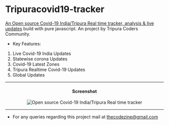 # Tripuracovid19-tracker
<a href="https://thecodezine.com/covid19" rel="dofollow">An Open source Covid-19 India/Tripura Real time tracker, analysis &amp; live updates</a> build with pure javascript. An project by Tripura Coders Community.

* Key Features:
1. Live Covid-19 India Updates
2. Statewise corona Updates
3. Covid-19 Latest Zones
4. Tripura Realtime Covid-19 Updates
5. Global Updates
<hr>
<center><h4>Screenshot</h4></center>
<center><img src="https://raw.githubusercontent.com/jupiterdv/Tripuracovid19-tracker/master/screenshot-thecodezine.com-2020.05.18-04_03_57.png" alt=" Open source Covid-19 India/Tripura Real time tracker" width="auto" height="auto"></center>
<hr>

* For any queries regarding this project mail at thecodezine@gmail.com
